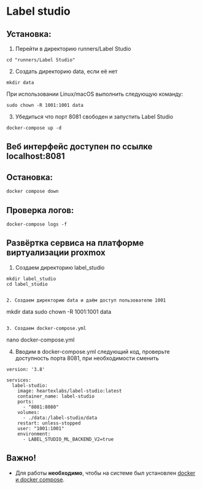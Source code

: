 # Label studio

## Установка:

1. Перейти в директорию runners/Label Studio

```
cd "runners/Label Studio"
```

2. Создать директорию data, если её нет

```
mkdir data
```

При использовании Linux/macOS выполнить следующую команду:
```
sudo chown -R 1001:1001 data
```

3. Убедиться что порт 8081 свободен и запустить Label Studio

```
docker-compose up -d
```

## Веб интерфейс доступен по ссылке localhost:8081

## Остановка:

```
docker compose down
```

## Проверка логов:

```
docker-compose logs -f
```

## Развёртка сервиса на платформе виртуализации proxmox

1. Создаем директорию label_studio  
```
mkdir label_studio
cd label_studio
```
```

2. Создаем директорию data и даём доступ пользователю 1001  
```
mkdir data
sudo chown -R 1001:1001 data
```

3. Создаем docker-compose.yml
```
nano docker-compose.yml

4. Вводим в docker-compose.yml следующий код, проверьте доступность порта 8081, при необходимости сменить
```
version: '3.8'

services:
  label-studio:
    image: heartexlabs/label-studio:latest
    container_name: label-studio
    ports:
      - "8081:8080"
    volumes:
      - ./data:/label-studio/data
    restart: unless-stopped
    user: "1001:1001"
    environment:
      - LABEL_STUDIO_ML_BACKEND_V2=true
```

## Важно!

* Для работы **необходимо**, чтобы на системе был установлен [docker и docker compose](../docker_install.md).